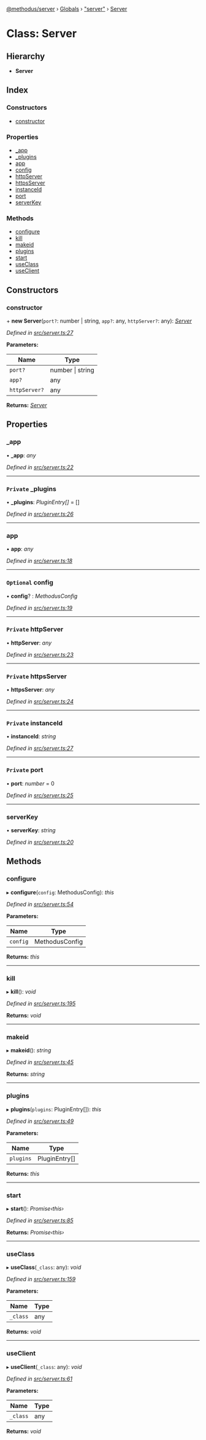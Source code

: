 [@methodus/server](../README.md) › [Globals](../globals.md) › ["server"](../modules/_server_.md) › [Server](_server_.server.md)

# Class: Server

## Hierarchy

* **Server**

## Index

### Constructors

* [constructor](_server_.server.md#constructor)

### Properties

* [_app](_server_.server.md#_app)
* [_plugins](_server_.server.md#private-_plugins)
* [app](_server_.server.md#app)
* [config](_server_.server.md#optional-config)
* [httpServer](_server_.server.md#private-httpserver)
* [httpsServer](_server_.server.md#private-httpsserver)
* [instanceId](_server_.server.md#private-instanceid)
* [port](_server_.server.md#private-port)
* [serverKey](_server_.server.md#serverkey)

### Methods

* [configure](_server_.server.md#configure)
* [kill](_server_.server.md#kill)
* [makeid](_server_.server.md#makeid)
* [plugins](_server_.server.md#plugins)
* [start](_server_.server.md#start)
* [useClass](_server_.server.md#useclass)
* [useClient](_server_.server.md#useclient)

## Constructors

###  constructor

\+ **new Server**(`port?`: number | string, `app?`: any, `httpServer?`: any): *[Server](_server_.server.md)*

*Defined in [src/server.ts:27](https://github.com/nodulusteam/methodus.dev/blob/9fa5503/modules/platform/server/src/server.ts#L27)*

**Parameters:**

Name | Type |
------ | ------ |
`port?` | number &#124; string |
`app?` | any |
`httpServer?` | any |

**Returns:** *[Server](_server_.server.md)*

## Properties

###  _app

• **_app**: *any*

*Defined in [src/server.ts:22](https://github.com/nodulusteam/methodus.dev/blob/9fa5503/modules/platform/server/src/server.ts#L22)*

___

### `Private` _plugins

• **_plugins**: *PluginEntry[]* = []

*Defined in [src/server.ts:26](https://github.com/nodulusteam/methodus.dev/blob/9fa5503/modules/platform/server/src/server.ts#L26)*

___

###  app

• **app**: *any*

*Defined in [src/server.ts:18](https://github.com/nodulusteam/methodus.dev/blob/9fa5503/modules/platform/server/src/server.ts#L18)*

___

### `Optional` config

• **config**? : *MethodusConfig*

*Defined in [src/server.ts:19](https://github.com/nodulusteam/methodus.dev/blob/9fa5503/modules/platform/server/src/server.ts#L19)*

___

### `Private` httpServer

• **httpServer**: *any*

*Defined in [src/server.ts:23](https://github.com/nodulusteam/methodus.dev/blob/9fa5503/modules/platform/server/src/server.ts#L23)*

___

### `Private` httpsServer

• **httpsServer**: *any*

*Defined in [src/server.ts:24](https://github.com/nodulusteam/methodus.dev/blob/9fa5503/modules/platform/server/src/server.ts#L24)*

___

### `Private` instanceId

• **instanceId**: *string*

*Defined in [src/server.ts:27](https://github.com/nodulusteam/methodus.dev/blob/9fa5503/modules/platform/server/src/server.ts#L27)*

___

### `Private` port

• **port**: *number* = 0

*Defined in [src/server.ts:25](https://github.com/nodulusteam/methodus.dev/blob/9fa5503/modules/platform/server/src/server.ts#L25)*

___

###  serverKey

• **serverKey**: *string*

*Defined in [src/server.ts:20](https://github.com/nodulusteam/methodus.dev/blob/9fa5503/modules/platform/server/src/server.ts#L20)*

## Methods

###  configure

▸ **configure**(`config`: MethodusConfig): *this*

*Defined in [src/server.ts:54](https://github.com/nodulusteam/methodus.dev/blob/9fa5503/modules/platform/server/src/server.ts#L54)*

**Parameters:**

Name | Type |
------ | ------ |
`config` | MethodusConfig |

**Returns:** *this*

___

###  kill

▸ **kill**(): *void*

*Defined in [src/server.ts:195](https://github.com/nodulusteam/methodus.dev/blob/9fa5503/modules/platform/server/src/server.ts#L195)*

**Returns:** *void*

___

###  makeid

▸ **makeid**(): *string*

*Defined in [src/server.ts:45](https://github.com/nodulusteam/methodus.dev/blob/9fa5503/modules/platform/server/src/server.ts#L45)*

**Returns:** *string*

___

###  plugins

▸ **plugins**(`plugins`: PluginEntry[]): *this*

*Defined in [src/server.ts:49](https://github.com/nodulusteam/methodus.dev/blob/9fa5503/modules/platform/server/src/server.ts#L49)*

**Parameters:**

Name | Type |
------ | ------ |
`plugins` | PluginEntry[] |

**Returns:** *this*

___

###  start

▸ **start**(): *Promise‹this›*

*Defined in [src/server.ts:85](https://github.com/nodulusteam/methodus.dev/blob/9fa5503/modules/platform/server/src/server.ts#L85)*

**Returns:** *Promise‹this›*

___

###  useClass

▸ **useClass**(`_class`: any): *void*

*Defined in [src/server.ts:159](https://github.com/nodulusteam/methodus.dev/blob/9fa5503/modules/platform/server/src/server.ts#L159)*

**Parameters:**

Name | Type |
------ | ------ |
`_class` | any |

**Returns:** *void*

___

###  useClient

▸ **useClient**(`_class`: any): *void*

*Defined in [src/server.ts:61](https://github.com/nodulusteam/methodus.dev/blob/9fa5503/modules/platform/server/src/server.ts#L61)*

**Parameters:**

Name | Type |
------ | ------ |
`_class` | any |

**Returns:** *void*
